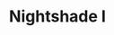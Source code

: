 ---
title: Nightshade I
tags: pieces
image-thumb: nightshade-i-thumb.webp
image:
imageAlt: Nightshade I
description: (6/10) Dry point etching on Hannemuhle paper, framed
dimensions: 33.1 inch x 46.8inch
---